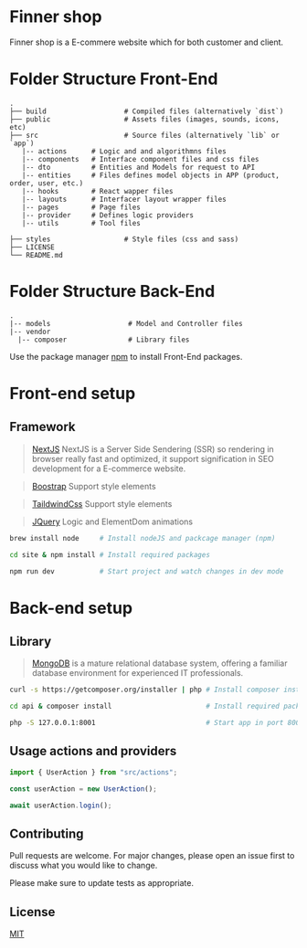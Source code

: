# Finner shop

Finner shop is a E-commere website which for both customer and client. 


Folder Structure Front-End
============================


    .
    ├── build                   # Compiled files (alternatively `dist`)
    ├── public                  # Assets files (images, sounds, icons, etc)
    ├── src                     # Source files (alternatively `lib` or `app`)
       |-- actions      # Logic and and algorithmns files
       |-- components   # Interface component files and css files
       |-- dto          # Entities and Models for request to API
       |-- entities     # Files defines model objects in APP (product, order, user, etc.)
       |-- hooks        # React wapper files
       |-- layouts      # Interfacer layout wrapper files
       |-- pages        # Page files
       |-- provider     # Defines logic providers
       |-- utils        # Tool files
        
    ├── styles                  # Style files (css and sass)
    ├── LICENSE
    └── README.md

Folder Structure Back-End
============================
    .
    |-- models                   # Model and Controller files
    |-- vendor
      |-- composer               # Library files


Use the package manager [npm](https://www.npmjs.com/) to install Front-End packages.


# Front-end setup 
## Framework

> [NextJS](https://nextjs.org/) NextJS is a Server Side Sendering (SSR) so rendering in browser really fast and optimized, it support signification in SEO development for a E-commerce website.

> [Boostrap](https://getbootstrap.com/) Support style elements 

> [TaildwindCss](https://tailwindcss.com/) Support style elements 

> [JQuery](https://jquery.com/) Logic and ElementDom animations


```bash
brew install node     # Install nodeJS and packcage manager (npm)

cd site & npm install # Install required packages

npm run dev           # Start project and watch changes in dev mode
```

# Back-end setup
## Library
> [MongoDB](https://www.mongodb.com/) is a mature relational database system, offering a familiar database environment for experienced IT professionals.

```bash
curl -s https://getcomposer.org/installer | php # Install composer installer 

cd api & composer install                       # Install required packages

php -S 127.0.0.1:8001                           # Start app in port 8001
```



## Usage actions and providers

```javascript
import { UserAction } from "src/actions";

const userAction = new UserAction();

await userAction.login();
```

## Contributing
Pull requests are welcome. For major changes, please open an issue first to discuss what you would like to change.

Please make sure to update tests as appropriate.

## License
[MIT](https://choosealicense.com/licenses/mit/)